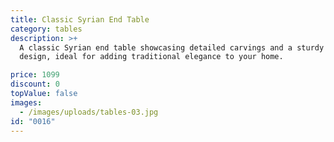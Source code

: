 ```yaml
---
title: Classic Syrian End Table
category: tables
description: >+
  A classic Syrian end table showcasing detailed carvings and a sturdy round
  design, ideal for adding traditional elegance to your home.

price: 1099
discount: 0
topValue: false
images:
  - /images/uploads/tables-03.jpg
id: "0016"
---
```


